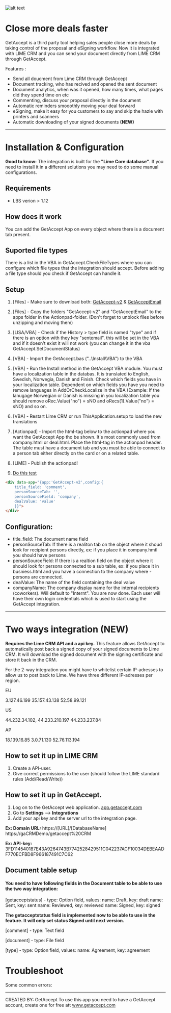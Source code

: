 ![alt text](https://www.getaccept.com/assets/img/GetAccept_Logo_Grey_Web.png "Logo Title Text 1")

# Close more deals faster
GetAccept is a third party tool helping sales people close more deals by taking control of the proposal and eSigning workflow. Now it is integrated with LIME CRM and you can send your document directly from LIME CRM through GetAccept.

Features :
- Send all doucment from Lime CRM through GetAccept
- Document tracking, who has recived and opened the sent document
- Document analytics, when was it opened, how many times, what pages did they spend time on etc
- Commenting, discuss your proposal directly in the document
- Automatic reminders smooothly moving your deal forward
- eSigning, make it easy for you customers to say and skip the hazle with printers and scanners
- Automatic downloading of your signed documents **(NEW)**

----------

# Installation & Configuration

**Good to know:** The integration is built for the **"Lime Core database"**. If you need to install it in a different solutions you may need to do some manual configurations.

## Requirements 
- LBS verion > 1.12

## How does it work
You can add the GetAccept App on every object where there is a document tab present.

## Suported file types
There is a list in the VBA in GetAccept.CheckFileTypes where you can configure which file types that the integration should accept. Before adding a file type should you check if GetAccept can handle it.

## Setup
1. [Files] - Make sure to download both:
	[GetAccept-v2](https://github.com/getaccept/limecrm/tree/master/GetAccept-v2)
	&
	[GetAcceptEmail](https://github.com/getaccept/limecrm/tree/master/GetAcceptEmail)
2. [Files] - Copy the folders "GetAccept-v2" and "GetAcceptEmail" to the apps folder in the Actionpad-folder. (Don't forget to unblock files before unzipping and moving them)

3. [LISA/VBA] - Check if the History > type field is named "type" and if there is an option with they key "sentemail". this will be set in the VBA and if it doesn't exist it will not work (you can change it in the vba GetAccept.SetDocumentStatus)

4. [VBA] - Import the GetAccept.bas ("..\Install\VBA") to the VBA
5. [VBA] - Run the Install method in the GetAccept VBA module. You must have a localization table in the databas. It is  translated to English, Swedish, Norwegia, Danish and Finish. Check which fields you have in your localization table. Dependent on which fields you have you need to remove languages in AddOrCheckLocalize in the VBA (Example: If the lanugage Norwegian or Danish is missing in you localization table you should remove oRec.Value("no") = sNO and oRecs(1).Value("no") = sNO) and so on.
6. [VBA] - Restart Lime CRM or run ThisApplication.setup to load the new translations

7. [Actionpad] - Import the html-tag below to the actionpad where you want the GetAccept App tho be shown. It's most commonly used from company.html or deal.html. Place the html-tag in the actionpad header.
The table must have a document tab and you must be able to connect to a person tab either directly on the card or on a related table.

8. [LIME] - Publish the actionpad!

9. [Do this test](https://github.com/getaccept/limecrm/blob/master/GetAccept-v2/Install/test-of-workflow.md)

``` html
<div data-app="{app:'GetAccept-v2',config:{
	title_field: 'comment',
	personSourceTab: '',
	personSourceField: 'company',
	dealValue: 'value'
	}}">
</div>
```

## Configuration:
- title_field: The document name field
- personSourceTab: If there is a realiton tab on the object where it shoud look for recipient persons directly, ex: if you place it in company.hmtl you should have persons
- personSourceField: If there is a realtion field on the object where it should look for persons connected to a sub table, ex: if you place it in busniess.html and you have a connection to the company where - persons are connected.
- dealValue: The name of the field containing the deal value
- companyName: The company display name for the internal recipients (coworkers). Will default to "Internt".
You are now done. Each user will have their own login credentials which is used to start using the GetAccept integration.

---------

# Two ways integration (NEW)
__Requires the Lime CRM API and a api key.__
This feature allows GetAccept to automatically post back a signed copy of your signed documents to Lime CRM. It will download the signed document with the signing certificate and store it back in the CRM.

For the 2-way integration you might have to whitelist certain IP-adresses to allow us to post back to Lime. We have three different IP-adresses per region.

EU

3.127.46.199
35.157.43.138
52.58.99.121

US

44.232.34.102,
44.233.210.197
44.233.237.84

AP

18.139.16.85
3.0.71.130
52.76.113.194



## How to set it up in LIME CRM
1. Create a API-user.
2. Give correct permissions to the user (should follow the LIME standard rules (Add/Read/Write))

## How to set it up in GetAccept.
1. Log on to the GetAccept web application. [app.getaccept.com](https://app.getaccept.com)
2. Go to **Settings** --> **Integrations**
3. Add your api key and the server url to the integration page.

**Ex: Domain URL:** https://[URL]/[DatabaseName]
		https://gaCRMDemo/getaccept%20CRM

**Ex: API-key:** 3FD114540187E43A9264743B7742528429511C042237ACF10034DEBEAADF770ECFBD8F966187491C7C62

## Document table setup
#### You need to have following fields in the Document table to be able to use the two way integration:
[getacceptstatus] - type: Option field,
	values:
		name: Draft, key: draft
		name: Sent, key: sent
		name: Reviewed, key: reviewed
		name: Signed, key: signed

**The getacceptstatus field is implemented now to be able to use in the feature. It will only set status Signed until next version.**

[comment] - type: Text field

[document] - type: File field

[type] - type: Option field,
	values:
		name: Agreement, key: agreement

# Troubleshoot
Some common errors:

---------

CREATED BY: GetAccept
To use this app you need to have a GetAccept account, create one for free att www.getaccept.com


